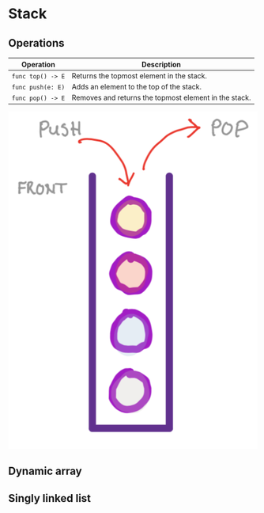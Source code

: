 # Stack

## Operations

| **Operation**     | **Description**                                       |
| ----------------- | ----------------------------------------------------- |
| `func top() -> E` | Returns the topmost element in the stack.             |
| `func push(e: E)` | Adds an element to the top of the stack.              |
| `func pop() -> E` | Removes and returns the topmost element in the stack. |

![200](images/Pasted%20image%2020250308194038.png)

## Dynamic array

## Singly linked list